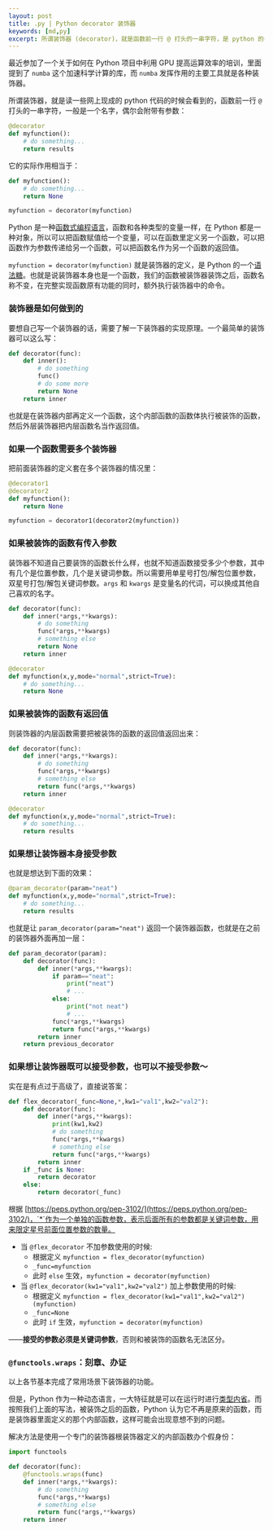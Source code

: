 ```yaml
---
layout: post
title: .py | Python decorator 装饰器
keywords: [md,py]
excerpt: 所谓装饰器 (decorator)，就是函数前一行 @ 打头的一串字符，是 python 的一种语法糖。
---
```


最近参加了一个关于如何在 Python 项目中利用 GPU 提高运算效率的培训，里面提到了 `numba` 这个加速科学计算的库，而 `numba` 发挥作用的主要工具就是各种装饰器。

所谓装饰器，就是读一些网上现成的 python 代码的时候会看到的，函数前一行 `@` 打头的一串字符，一般是一个名字，偶尔会附带有参数：

```python
@decorator
def myfunction():
    # do something...
    return results
```

它的实际作用相当于：

```python
def myfunction():
    # do something...
    return None

myfunction = decorator(myfunction)
```

Python 是一种[函数式编程语言](https://program-think.blogspot.com/2012/02/why-choose-python-4-fp.html)，函数和各种类型的变量一样，在 Python 都是一种对象，所以可以把函数赋值给一个变量，可以在函数里定义另一个函数，可以把函数作为参数传递给另一个函数，可以把函数名作为另一个函数的返回值。

`myfunction = decorator(myfunction)` 就是装饰器的定义，是 Python 的一个[语法糖](https://zh.m.wikipedia.org/zh-hans/%E8%AF%AD%E6%B3%95%E7%B3%96)。也就是说装饰器本身也是一个函数，我们的函数被装饰器装饰之后，函数名称不变，在完整实现函数原有功能的同时，额外执行装饰器中的命令。

### 装饰器是如何做到的

要想自己写一个装饰器的话，需要了解一下装饰器的实现原理。一个最简单的装饰器可以这么写：

```python
def decorator(func):
    def inner():
        # do something
        func()
        # do some more
        return None
    return inner
```

也就是在装饰器内部再定义一个函数，这个内部函数的函数体执行被装饰的函数，然后外层装饰器把内层函数名当作返回值。

### 如果一个函数需要多个装饰器

把前面装饰器的定义套在多个装饰器的情况里：

```python
@decorator1
@decorator2
def myfunction():
    return None

myfunction = decorator1(decorator2(myfunction))
```

### 如果被装饰的函数有传入参数

装饰器不知道自己要装饰的函数长什么样，也就不知道函数接受多少个参数，其中有几个是位置参数，几个是关键词参数。所以需要用单星号打包/解包位置参数，双星号打包/解包关键词参数。`args` 和 `kwargs` 是变量名的代词，可以换成其他自己喜欢的名字。

```python
def decorator(func):
    def inner(*args,**kwargs):
        # do something
        func(*args,**kwargs)
        # something else
        return None
    return inner

@decorator
def myfunction(x,y,mode="normal",strict=True):
    # do something...
    return None
```

### 如果被装饰的函数有返回值

则装饰器的内层函数需要把被装饰的函数的返回值返回出来：

```python
def decorator(func):
    def inner(*args,**kwargs):
        # do something
        func(*args,**kwargs)
        # something else
        return func(*args,**kwargs)
    return inner

@decorator
def myfunction(x,y,mode="normal",strict=True):
    # do something...
    return results
```

### 如果想让装饰器本身接受参数

也就是想达到下面的效果：

```python
@param_decorator(param="neat")
def myfunction(x,y,mode="normal",strict=True):
    # do something...
    return results
```

也就是让 `param_decorator(param="neat")` 返回一个装饰器函数，也就是在之前的装饰器外面再加一层：

```python
def param_decorator(param):
    def decorator(func):
        def inner(*args,**kwargs):
            if param=="neat":
                print("neat")
                # ...
            else:
                print("not neat")
                # ...
            func(*args,**kwargs)
            return func(*args,**kwargs)
        return inner
    return previous_decorator
```

### 如果想让装饰器既可以接受参数，也可以不接受参数～

实在是有点过于高级了，直接说答案：

```python
def flex_decorator(_func=None,*,kw1="val1",kw2="val2"):
    def decorator(func):
        def inner(*args,**kwargs):
            print(kw1,kw2)
            # do something
            func(*args,**kwargs)
            # something else
            return func(*args,**kwargs)
        return inner
    if _func is None:
        return decorator
    else:
        return decorator(_func)
```

根据 [https://peps.python.org/pep-3102/](https://peps.python.org/pep-3102/)，`*`作为一个单独的函数参数，表示后面所有的参数都是关键词参数，用来限定星号前面位置参数的数量。

- 当 `@flex_decorator` 不加参数使用的时候:
    - 根据定义 `myfunction = flex_decorator(myfunction)`
    - `_func=myfunction`
    - 此时 `else` 生效，`myfunction = decorator(myfunction)`
- 当 `@flex_decorator(kw1="val1",kw2="val2")` 加上参数使用的时候:
    - 根据定义 `myfunction = flex_decorator(kw1="val1",kw2="val2")(myfunction)`
    - `_func=None`
    - 此时 `if` 生效，`myfunction = decorator(myfunction)`

——**接受的参数必须是关键词参数**，否则和被装饰的函数名无法区分。

### `@functools.wraps`：刻章、办证

以上各节基本完成了常用场景下装饰器的功能。

但是，Python 作为一种动态语言，一大特征就是可以在运行时进行[类型内省](https://en.wikipedia.org/wiki/Type_introspection)。而按照我们上面的写法，被装饰之后的函数，Python 认为它不再是原来的函数，而是装饰器里面定义的那个内部函数，这样可能会出现意想不到的问题。

解决方法是使用一个专门的装饰器根装饰器定义的内部函数办个假身份：

```python
import functools

def decorator(func):
    @functools.wraps(func)
    def inner(*args,**kwargs):
        # do something
        func(*args,**kwargs)
        # something else
        return func(*args,**kwargs)
    return inner
```
